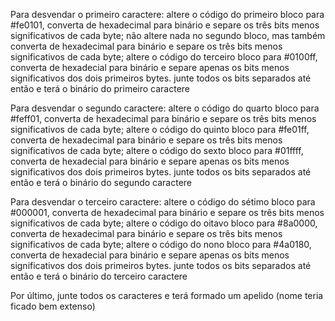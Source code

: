 Para desvendar o primeiro caractere:
altere o código do primeiro bloco para #fe0101, converta de hexadecimal para binário e separe os três bits menos significativos de cada byte;
não altere nada no segundo bloco, mas também converta de hexadecimal para binário e separe os três bits menos significativos de cada byte;
altere o código do terceiro bloco para #0100ff, converta de hexadecial para binário e separe apenas os bits menos significativos dos dois primeiros bytes. 
junte todos os bits separados até então e terá o binário do primeiro caractere

Para desvendar o segundo caractere:
altere o código do quarto bloco para #feff01, converta de hexadecimal para binário e separe os três bits menos significativos de cada byte;
altere o código do quinto bloco para #fe01ff, converta de hexadecimal para binário e separe os três bits menos significativos de cada byte;
altere o código do sexto bloco para #01ffff, converta de hexadecial para binário e separe apenas os bits menos significativos dos dois primeiros bytes. 
junte todos os bits separados até então e terá o binário do segundo caractere

Para desvendar o terceiro caractere:
altere o código do sétimo bloco para #000001, converta de hexadecimal para binário e separe os três bits menos significativos de cada byte; 
altere o código do oitavo bloco para #8a0000, converta de hexadecimal para binário e separe os três bits menos significativos de cada byte; 
altere o código do nono bloco para #4a0180, converta de hexadecial para binário e separe apenas os bits menos significativos dos dois primeiros bytes. 
junte todos os bits separados até então e terá o binário do terceiro caractere 

Por último, junte todos os caracteres e terá formado um apelido (nome teria ficado bem extenso)